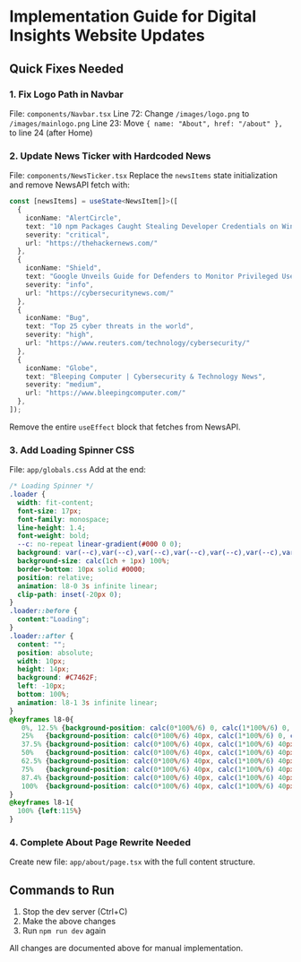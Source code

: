 # Implementation Guide for Digital Insights Website Updates

## Quick Fixes Needed

### 1. Fix Logo Path in Navbar
File: `components/Navbar.tsx`
Line 72: Change `/images/logo.png` to `/images/mainlogo.png`
Line 23: Move `{ name: "About", href: "/about" },` to line 24 (after Home)

### 2. Update News Ticker with Hardcoded News
File: `components/NewsTicker.tsx`
Replace the `newsItems` state initialization and remove NewsAPI fetch with:

```typescript
const [newsItems] = useState<NewsItem[]>([
  {
    iconName: "AlertCircle",
    text: "10 npm Packages Caught Stealing Developer Credentials on Windows, macOS, and Linux",
    severity: "critical",
    url: "https://thehackernews.com/"
  },
  {
    iconName: "Shield",
    text: "Google Unveils Guide for Defenders to Monitor Privileged User Accounts",
    severity: "info",
    url: "https://cybersecuritynews.com/"
  },
  {
    iconName: "Bug",
    text: "Top 25 cyber threats in the world",
    severity: "high",
    url: "https://www.reuters.com/technology/cybersecurity/"
  },
  {
    iconName: "Globe",
    text: "Bleeping Computer | Cybersecurity & Technology News",
    severity: "medium",
    url: "https://www.bleepingcomputer.com/"
  },
]);
```

Remove the entire `useEffect` block that fetches from NewsAPI.

### 3. Add Loading Spinner CSS
File: `app/globals.css`
Add at the end:

```css
/* Loading Spinner */
.loader {
  width: fit-content;
  font-size: 17px;
  font-family: monospace;
  line-height: 1.4;
  font-weight: bold;
  --c: no-repeat linear-gradient(#000 0 0);
  background: var(--c),var(--c),var(--c),var(--c),var(--c),var(--c),var(--c);
  background-size: calc(1ch + 1px) 100%;
  border-bottom: 10px solid #0000;
  position: relative;
  animation: l8-0 3s infinite linear;
  clip-path: inset(-20px 0);
}
.loader::before {
  content:"Loading";
}
.loader::after {
  content: "";
  position: absolute;
  width: 10px;
  height: 14px;
  background: #C7462F;
  left: -10px;
  bottom: 100%;
  animation: l8-1 3s infinite linear;
}
@keyframes l8-0{
   0%, 12.5% {background-position: calc(0*100%/6) 0, calc(1*100%/6) 0, calc(2*100%/6) 0, calc(3*100%/6) 0, calc(4*100%/6) 0, calc(5*100%/6) 0, calc(6*100%/6) 0}
   25%   {background-position: calc(0*100%/6) 40px, calc(1*100%/6) 0, calc(2*100%/6) 0, calc(3*100%/6) 0, calc(4*100%/6) 0, calc(5*100%/6) 0, calc(6*100%/6) 0}
   37.5% {background-position: calc(0*100%/6) 40px, calc(1*100%/6) 40px, calc(2*100%/6) 0, calc(3*100%/6) 0, calc(4*100%/6) 0, calc(5*100%/6) 0, calc(6*100%/6) 0}
   50%   {background-position: calc(0*100%/6) 40px, calc(1*100%/6) 40px, calc(2*100%/6) 40px, calc(3*100%/6) 0, calc(4*100%/6) 0, calc(5*100%/6) 0, calc(6*100%/6) 0}
   62.5% {background-position: calc(0*100%/6) 40px, calc(1*100%/6) 40px, calc(2*100%/6) 40px, calc(3*100%/6) 40px, calc(4*100%/6) 0, calc(5*100%/6) 0, calc(6*100%/6) 0}
   75%   {background-position: calc(0*100%/6) 40px, calc(1*100%/6) 40px, calc(2*100%/6) 40px, calc(3*100%/6) 40px, calc(4*100%/6) 40px, calc(5*100%/6) 0, calc(6*100%/6) 0}
   87.4% {background-position: calc(0*100%/6) 40px, calc(1*100%/6) 40px, calc(2*100%/6) 40px, calc(3*100%/6) 40px, calc(4*100%/6) 40px, calc(5*100%/6) 40px, calc(6*100%/6) 0}
   100%  {background-position: calc(0*100%/6) 40px, calc(1*100%/6) 40px, calc(2*100%/6) 40px, calc(3*100%/6) 40px, calc(4*100%/6) 40px, calc(5*100%/6) 40px, calc(6*100%/6) 40px}
}
@keyframes l8-1{
  100% {left:115%}
}
```

### 4. Complete About Page Rewrite Needed
Create new file: `app/about/page.tsx` with the full content structure.

## Commands to Run

1. Stop the dev server (Ctrl+C)
2. Make the above changes
3. Run `npm run dev` again

All changes are documented above for manual implementation.
